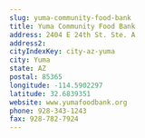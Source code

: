 ```yaml
---
slug: yuma-community-food-bank
title: Yuma Community Food Bank
address: 2404 E 24th St. Ste. A
address2: 
cityIndexKey: city-az-yuma
city: Yuma
state: AZ
postal: 85365
longitude: -114.5902297
latitude: 32.6839351
website: www.yumafoodbank.org
phone: 928-343-1243
fax: 928-782-7924
---
```

